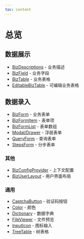 ```yaml
---
toc: content
---
```


# 总览

## 数据展示

- [BizDescriptions] - 业务描述
- [BizField] - 业务字段
- [BizTable] - 业务表格
- [EditableBizTable] - 可编辑业务表格

## 数据录入

- [BizForm] - 业务表单
- [BizFormItem] - 表单项
- [BizFormList] - 表单数组
- [Modal/Drawer] - 浮层表单
- [QueryForm] - 查询表单
- [StepsForm] - 分步表单

### 其他

- [BizConfigProvider] - 上下文配置
- [BizUserLayout] - 用户界面布局

### 通用

- [CaptchaButton] - 验证码按钮
- [Color] - 颜色
- [Dictionary] - 数据字典
- [FileViewer] - 文件预览
- [InputIcon] - 图标输入
- [TreeTable] - 树表格

[captchabutton]: /components/captcha-button
[color]: /components/color
[dictionary]: /components/dictionary
[bizdescriptions]: /components/biz-descriptions
[bizfield]: /components/biz-field
[biztable]: /components/biz-table
[editablebiztable]: /components/editable-biz-table
[bizform]: /components/biz-form
[bizformitem]: /components/biz-form-item
[bizformlist]: /components/biz-form-list
[modal/drawer]: /components/modal-form
[queryform]: /components/query-form
[stepsform]: /components/steps-form
[bizuserlayout]: /components/biz-user-layout
[inputicon]: /components/input-icon
[treetable]: /components/tree-table
[fileviewer]: /components/file-viewer
[BizConfigProvider]: /components/biz-config-provider
